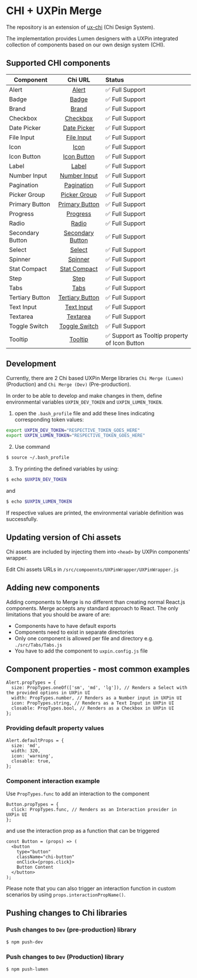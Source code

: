 # CHI + UXPin Merge
The repository is an extension of [ux-chi](https://github.com/CenturyLinkCloud/ux-chi) (Chi Design System).

The implementation provides Lumen designers with a UXPin integrated
collection of components based on our own design system (CHI).

## Supported CHI components

| Component     | Chi URL | Status|
| ------------- |:-------------:| :-----|
| Alert | [Alert](https://assets.ctl.io/chi/3.8.0/components/alert/) | ✅ Full Support |
| Badge | [Badge](https://assets.ctl.io/chi/3.8.0/components/badge/) | ✅ Full Support |
| Brand | [Brand](https://assets.ctl.io/chi/3.8.0/components/brand/) | ✅ Full Support |
| Checkbox | [Checkbox](https://assets.ctl.io/chi/3.8.0/components/forms/checkbox/) | ✅ Full Support |
| Date Picker | [Date Picker](https://assets.ctl.io/chi/3.8.0/components/date-picker/) | ✅ Full Support |
| File Input | [File Input](https://assets.ctl.io/chi/3.8.0/components/forms/file-input/) | ✅ Full Support |
| Icon | [Icon](https://assets.ctl.io/chi/3.8.0/components/icon/) | ✅ Full Support |
| Icon Button | [Icon Button](https://assets.ctl.io/chi/3.8.0/templates/portal/#icons) | ✅ Full Support |
| Label | [Label](https://assets.ctl.io/chi/3.8.0/components/label/) | ✅ Full Support |
| Number Input | [Number Input](https://assets.ctl.io/chi/3.8.0/components/forms/number-input/) | ✅ Full Support |
| Pagination | [Pagination](https://assets.ctl.io/chi/3.8.0/components/pagination/) | ✅ Full Support |
| Picker Group | [Picker Group](https://assets.ctl.io/chi/3.8.0/components/picker-group/) | ✅ Full Support |
| Primary Button | [Primary Button](https://assets.ctl.io/chi/3.8.0/templates/portal/#buttons) | ✅ Full Support |
| Progress | [Progress](https://assets.ctl.io/chi/3.8.0/components/progress/) | ✅ Full Support |
| Radio | [Radio](https://assets.ctl.io/chi/3.8.0/components/forms/radio-button/) | ✅ Full Support |
| Secondary Button | [Secondary Button](https://assets.ctl.io/chi/3.8.0/templates/portal/#buttons) | ✅ Full Support |
| Select | [Select](https://assets.ctl.io/chi/3.8.0/components/forms/select/) | ✅ Full Support |
| Spinner | [Spinner](https://assets.ctl.io/chi/3.8.0/components/spinner/) | ✅ Full Support |
| Stat Compact | [Stat Compact](https://assets.ctl.io/chi/3.8.0/components/stat/#portal-compact) | ✅ Full Support |
| Step | [Step](https://assets.ctl.io/chi/3.8.0/components/steps/) | ✅ Full Support |
| Tabs | [Tabs](https://assets.ctl.io/chi/3.8.0/components/tabs/) | ✅ Full Support |
| Tertiary Button | [Tertiary Button](https://assets.ctl.io/chi/3.8.0/templates/portal/#buttons) | ✅ Full Support |
| Text Input | [Text Input](https://assets.ctl.io/chi/3.8.0/components/forms/text-input/) | ✅ Full Support |
| Textarea | [Textarea](https://assets.ctl.io/chi/3.8.0/components/forms/textarea/) | ✅ Full Support |
| Toggle Switch | [Toggle Switch](https://assets.ctl.io/chi/3.8.0/components/forms/toggle-switch/) | ✅ Full Support |
| Tooltip | [Tooltip](https://assets.ctl.io/chi/3.8.0/components/tooltip/) | ✅ Support as Tooltip property of Icon Button |

## Development
Currently, there are 2 Chi based UXPin Merge libraries `Chi Merge (Lumen)` (Production) and `Chi Merge (Dev)` (Pre-production).

In order to be able to develop and make changes in them,
define environmental variables `UXPIN_DEV_TOKEN` and `UXPIN_LUMEN_TOKEN`.

1. open the `.bash_profile` file and add these lines indicating corresponding token values:
```sh
export UXPIN_DEV_TOKEN="RESPECTIVE_TOKEN_GOES_HERE"
export UXPIN_LUMEN_TOKEN="RESPECTIVE_TOKEN_GOES_HERE"
```

2. Use command
```sh
$ source ~/.bash_profile
```

3. Try printing the defined variables by using:
```sh
$ echo $UXPIN_DEV_TOKEN
```
and
```sh
$ echo $UXPIN_LUMEN_TOKEN
```
If respective values are printed, the environmental variable definition was successfully.

## Updating version of Chi assets
Chi assets are included by injecting them into `<head>` by UXPin components' wrapper.

Edit Chi assets URLs in `/src/compoennts/UXPinWrapper/UXPinWrapper.js`

## Adding new components
Adding components to Merge is no different than creating normal React.js components.
Merge accepts any standard approach to React. The only limitations that you should be aware of are:
* Components have to have default exports
* Components need to exist in separate directories
* Only one component is allowed per file and directory e.g. `./src/Tabs/Tabs.js`
* You have to add the component to `uxpin.config.js` file

## Component properties - most common examples

```JS
Alert.propTypes = {
  size: PropTypes.oneOf(['sm', 'md', 'lg']), // Renders a Select with the provided options in UXPin UI
  width: PropTypes.number, // Renders as a Number input in UXPin UI
  icon: PropTypes.string, // Renders as a Text Input in UXPin UI
  closable: PropTypes.bool, // Renders as a Checkbox in UXPin UI
};
```

### Providing default property values
```JS
Alert.defaultProps = {
  size: 'md',
  width: 320,
  icon: 'warning',
  closable: true,
};
```

### Component interaction example
Use `PropTypes.func` to add an interaction to the component
```JS
Button.propTypes = {
  click: PropTypes.func, // Renders as an Interaction provider in UXPin UI
};
```
and use the interaction prop as a function that can be triggered
```JS
const Button = (props) => (
  <button
    type="button"
    className="chi-button"
    onClick={props.click}>
    Button Content
  </button>
);
```
Please note that you can also trigger an interaction function in custom scenarios  by using `props.interactionPropName()`.

## Pushing changes to Chi libraries

### Push changes to `Dev` (pre-production) library
```sh
$ npm push-dev
```

### Push changes to `Dev` (Production) library
```sh
$ npm push-lumen
```
